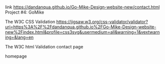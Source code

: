 link
https://dandanqua.github.io/Go-Mike-Design-website-new/contact.html
Project #4: GoMike

The W3C CSS Validation 
https://jigsaw.w3.org/css-validator/validator?uri=https%3A%2F%2Fdandanqua.github.io%2FGo-Mike-Design-website-new%2Findex.html&profile=css3svg&usermedium=all&warning=1&vextwarning=&lang=en

The W3C html Validation 
contact page

homepage
